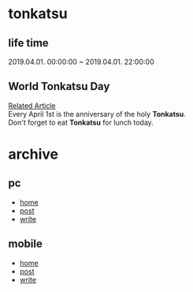 # tonkatsu
## life time
2019.04.01. 00:00:00 ~ 2019.04.01. 22:00:00  
## World Tonkatsu Day
[Related Article](https://tgd.kr/20351621)  
Every April 1st is the anniversary of the holy **Tonkatsu**.  
Don't forget to eat **Tonkatsu** for lunch today.  

# archive
## pc
* [home](https://ingether.github.io/tonkatsu/archive/pc_index.html)  
* [post](https://ingether.github.io/tonkatsu/archive/pc_post.html)  
* [write](https://ingether.github.io/tonkatsu/archive/pc_write.html)  

## mobile
* [home](https://ingether.github.io/tonkatsu/archive/mo_index.html)  
* [post](https://ingether.github.io/tonkatsu/archive/mo_post.html)  
* [write](https://ingether.github.io/tonkatsu/archive/mo_write.html)    
